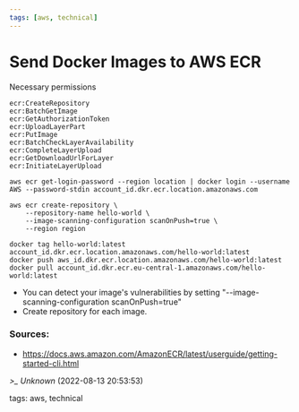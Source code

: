 ```yaml
---
tags: [aws, technical]
---
```


# Send Docker Images to AWS ECR

Necessary permissions

```  
ecr:CreateRepository  
ecr:BatchGetImage  
ecr:GetAuthorizationToken  
ecr:UploadLayerPart  
ecr:PutImage  
ecr:BatchCheckLayerAvailability  
ecr:CompleteLayerUpload  
ecr:GetDownloadUrlForLayer  
ecr:InitiateLayerUpload  
```

```shell  
aws ecr get-login-password --region location | docker login --username AWS --password-stdin account_id.dkr.ecr.location.amazonaws.com  
```

```shell  
aws ecr create-repository \  
    --repository-name hello-world \  
    --image-scanning-configuration scanOnPush=true \  
    --region region  
```

```shell  
docker tag hello-world:latest account_id.dkr.ecr.location.amazonaws.com/hello-world:latest  
docker push aws_id.dkr.ecr.location.amazonaws.com/hello-world:latest  
docker pull account_id.dkr.ecr.eu-central-1.amazonaws.com/hello-world:latest  
```

* You can detect your image's vulnerabilities by setting "--image-scanning-configuration scanOnPush=true"
* Create repository for each image.

### Sources:

- https://docs.aws.amazon.com/AmazonECR/latest/userguide/getting-started-cli.html

*>_ Unknown* (2022-08-13 20:53:53)

tags: aws, technical

